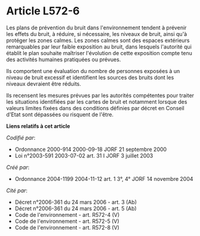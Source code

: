 # Article L572-6

Les plans de prévention du bruit dans l'environnement tendent à prévenir les effets du bruit, à réduire, si nécessaire, les
niveaux de bruit, ainsi qu'à protéger les zones calmes. Les zones calmes sont des espaces extérieurs remarquables par leur
faible exposition au bruit, dans lesquels l'autorité qui établit le plan souhaite maîtriser l'évolution de cette exposition
compte tenu des activités humaines pratiquées ou prévues.

Ils comportent une évaluation du nombre de personnes exposées à un niveau de bruit excessif et identifient les sources des
bruits dont les niveaux devraient être réduits.

Ils recensent les mesures prévues par les autorités compétentes pour traiter les situations identifiées par les cartes de
bruit et notamment lorsque des valeurs limites fixées dans des conditions définies par décret en Conseil d'Etat sont
dépassées ou risquent de l'être.

**Liens relatifs à cet article**

_Codifié par_:

  - Ordonnance 2000-914 2000-09-18 JORF 21 septembre 2000
  - Loi n°2003-591 2003-07-02 art. 31 I JORF 3 juillet 2003

_Créé par_:

  - Ordonnance 2004-1199 2004-11-12 art. 1 3°, 4° JORF 14 novembre 2004

_Cité par_:

  - Décret n°2006-361 du 24 mars 2006 - art. 3 (Ab)
  - Décret n°2006-361 du 24 mars 2006 - art. 5 (Ab)
  - Code de l'environnement - art. R572-4 (V)
  - Code de l'environnement - art. R572-5 (V)
  - Code de l'environnement - art. R572-8 (V)
